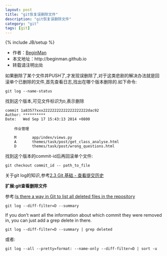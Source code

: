 ```yaml
---
layout: post
title: "git恢复误删除文件"
description: "git恢复误删除文件"
category: "git"
tags: [git]
---
```

{% include JB/setup %}
<ul>
    <li>作者：<a href="http://weibo.com/beginman" target="blank">BeginMan</a></li>
    <li>本文地址：http://beginman.github.io</li>
    <li>转载请注明出处</li>
</ul>
<p>如果删除了某个文件并PUSH了,才发现误删除了,对于这类悲剧的解决办法就是回滚单个已删除的文件,首先查看日志,找出在哪个版本删除的.如下命令:</p>

<pre><code>git log --name-status
</code></pre>

<p>找到这个版本,可见文件标识为<code>D</code>,表示删除</p>

<pre><code>commit 1a83577xxx22222222222222222222dac92
Author: **********
Date:   Wed Sep 17 15:43:13 2014 +0800

    作业管理

    M       app/index/views.py
    A       themes/task/post/get_class_analyse.html
    D       themes/task/post/wrong_questions.html
</code></pre>

<p>找到这个版本的commit-id后再回滚单个文件:</p>

<pre><code>git checkout commit_id -- path_to_file
</code></pre>

<p>关于git log的知识,参考<a href="http://git-scm.com/book/zh/Git-%E5%9F%BA%E7%A1%80-%E6%9F%A5%E7%9C%8B%E6%8F%90%E4%BA%A4%E5%8E%86%E5%8F%B2">2.3 Git 基础 - 查看提交历史</a></p>

<p><strong>扩展:git查看删除文件</strong></p>

<p>参考:<a href="http://stackoverflow.com/questions/6017987/is-there-a-way-in-git-to-list-all-deleted-files-in-the-repository">Is there a way in Git to list all deleted files in the repository</a></p>

<pre><code>git log --diff-filter=D --summary
</code></pre>

<p>If you don't want all the information about which commit they were removed in, you can just add a grep delete in there.</p>

<pre><code>git log --diff-filter=D --summary | grep deleted
</code></pre>

<p>或者:</p>

<pre><code>git log --all --pretty=format: --name-only --diff-filter=D | sort -u
</code></pre>
